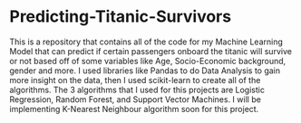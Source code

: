 # Predicting-Titanic-Survivors
This is a repository that contains all of the code for my Machine Learning Model that can predict if certain passengers onboard the titanic will survive or not based off of some variables like Age, Socio-Economic background, gender and more. I used libraries like Pandas to do Data Analysis to gain more insight on the data, then I used scikit-learn to create all of the algorithms. The 3 algorithms that I used for this projects are Logistic Regression, Random Forest, and Support Vector Machines. I will be implementing K-Nearest Neighbour algorithm soon for this project.   
